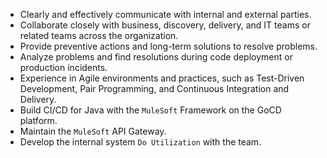   - Clearly and effectively communicate with internal and external parties.
  - Collaborate closely with business, discovery, delivery, and IT teams or related teams across the organization.
  - Provide preventive actions and long-term solutions to resolve problems.
  - Analyze problems and find resolutions during code deployment or production incidents.
  - Experience in Agile environments and practices, such as Test-Driven Development, Pair Programming, and Continuous Integration and Delivery.
  - Build CI/CD for Java with the `MuleSoft` Framework on the GoCD platform.
  - Maintain the `MuleSoft` API Gateway.
  - Develop the internal system `Do Utilization` with the team.
